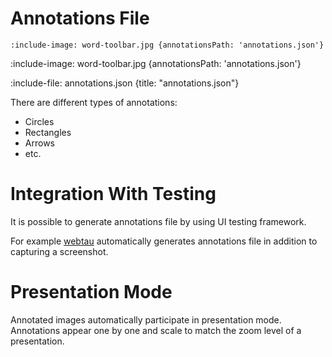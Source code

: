 # Annotations File

    :include-image: word-toolbar.jpg {annotationsPath: 'annotations.json'}

:include-image: word-toolbar.jpg {annotationsPath: 'annotations.json'}

:include-file: annotations.json {title: "annotations.json"}

There are different types of annotations:
* Circles
* Rectangles
* Arrows
* etc.

# Integration With Testing

It is possible to generate annotations file by using UI testing framework.

For example [webtau](https://github.com/twosigma/webtau) automatically generates annotations file in addition to 
capturing a screenshot. 

# Presentation Mode

Annotated images automatically participate in presentation mode. Annotations appear one by one and scale to match the
zoom level of a presentation.
  


